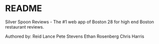# README

Silver Spoon Reviews - The #1 web app of Boston 28 for high end Boston restaurant reviews.

Authored by:
Reid Lance
Pete Stevens
Ethan Rosenberg
Chris Harris
